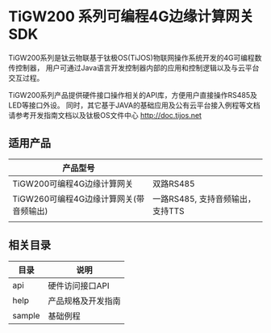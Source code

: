# TiGW200 系列可编程4G边缘计算网关SDK
TiGW200系列是钛云物联基于钛极OS(TiJOS)物联网操作系统开发的4G可编程数传控制器， 用户可通过Java语言开发控制器内部的应用和控制逻辑以及与云平台交互过程。

TiGW200系列产品提供硬件接口操作相关的API库，方便用户直接操作RS485及LED等接口外设。
同时，其它基于JAVA的基础应用及公有云平台接入例程等文档请参考开发指南文档以及钛极OS文件中心 http://doc.tijos.net



## 适用产品

| 产品型号                                |                                  |
| --------------------------------------- | -------------------------------- |
| TiGW200可编程4G边缘计算网关             | 双路RS485                        |
| TiGW260可编程4G边缘计算网关(带音频输出) | 一路RS485, 支持音频输出，支持TTS |
|                                         |                                  |



## 相关目录


| 目录 | 说明         |
| ---- | ------------ |
| api  | 硬件访问接口API |
| help | 产品规格及开发指南          |
| sample  | 基础例程     |

